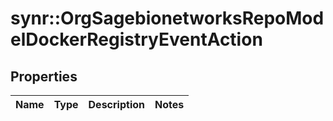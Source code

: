 # synr::OrgSagebionetworksRepoModelDockerRegistryEventAction


## Properties
Name | Type | Description | Notes
------------ | ------------- | ------------- | -------------


